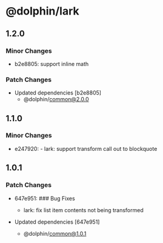 # @dolphin/lark

## 1.2.0

### Minor Changes

- b2e8805: support inline math

### Patch Changes

- Updated dependencies [b2e8805]
  - @dolphin/common@2.0.0

## 1.1.0

### Minor Changes

- e247920: - lark: support transform call out to blockquote

## 1.0.1

### Patch Changes

- 647e951: ### Bug Fixes

  - lark: fix list item contents not being transformed

- Updated dependencies [647e951]
  - @dolphin/common@1.0.1
